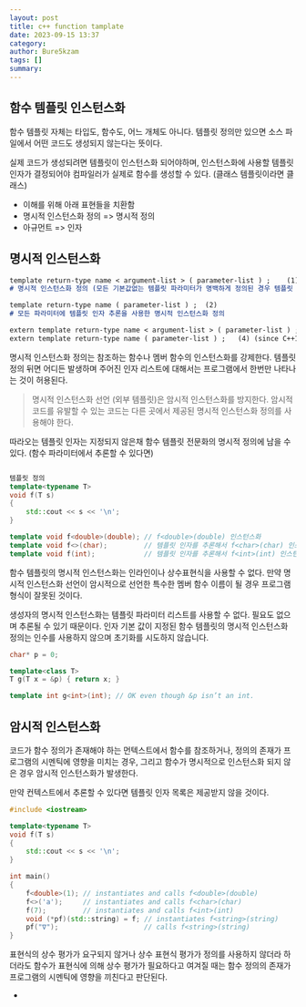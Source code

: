 ```yaml
---
layout: post
title: c++ function tamplate
date: 2023-09-15 13:37
category:
author: Bure5kzam
tags: []
summary:
---
```


## 함수 템플릿 인스턴스화

함수 템플릿 자체는 타입도, 함수도, 어느 개체도 아니다.
템플릿 정의만 있으면 소스 파일에서 어떤 코드도 생성되지 않는다는 뜻이다.

실제 코드가 생성되려면 템플릿이 인스턴스화 되어야하며,
인스턴스화에 사용할 템플릿 인자가 결정되어야 컴파일러가 실제로 함수를 생성할 수 있다. (클래스 템플릿이라면 클래스)

* 이해를 위해 아래 표현들을 치환함
* 명시적 인스턴스화 정의 => 명시적 정의
* 아규먼트 => 인자


## 명시적 인스턴스화

```md
template return-type name < argument-list > ( parameter-list ) ;	(1)
# 명시적 인스턴스화 정의 (모든 기본값없는 템플릿 파라미터가 명백하게 정의된 경우 템플릿 인수 추론 없음)

template return-type name ( parameter-list ) ;	(2)
# 모든 파라미터에 템플릿 인자 추론을 사용한 명시적 인스턴스화 정의

extern template return-type name < argument-list > ( parameter-list ) ;	(3)	(since C++11)
extern template return-type name ( parameter-list ) ;	(4)	(since C++11)
```

명시적 인스턴스화 정의는 참조하는 함수나 멤버 함수의 인스턴스화를 강제한다. 템플릿 정의 뒤면 어디든 발생하며 주어진 인자 리스트에 대해서는 프로그램에서 한번만 나타나는 것이 허용된다.

> 명시적 인스턴스화 선언 (외부 템플릿)은 암시적 인스턴스화를 방지한다.
> 암시적 코드를 유발할 수 있는 코드는 다른 곳에서 제공된 명시적 인스턴스화 정의를 사용해야 한다.

따라오는 템플릿 인자는 지정되지 않은채 함수 템플릿 전문화의 명시적 정의에 남을 수 있다. (함수 파라미터에서 추론할 수 있다면)

```c++

템플릿 정의
template<typename T>
void f(T s)
{
    std::cout << s << '\n';
}

template void f<double>(double); // f<double>(double) 인스턴스화
template void f<>(char);         // 템플릿 인자를 추론해서 f<char>(char) 인스턴스화
template void f(int);            // 템플릿 인자를 추론해서 f<int>(int) 인스턴스화
```

함수 템플릿의 명시적 인스턴스화는 인라인이나 상수표현식을 사용할 수 없다.
만약 명시적 인스턴스화 선언이 암시적으로 선언한 특수한 멤버 함수 이름이 될 경우 프로그램 형식이 잘못된 것이다.

생성자의 명시적 인스턴스화는 템플릿 파라미터 리스트를 사용할 수 없다. 필요도 없으며 추론될 수 있기 때문이다.
인자 기본 값이 지정된 함수 템플릿의 명시적 인스턴스화 정의는 인수를 사용하지 않으며 초기화를 시도하지 않습니다.

```c++
char* p = 0;

template<class T>
T g(T x = &p) { return x; }

template int g<int>(int); // OK even though &p isn’t an int.
```

## 암시적 인스턴스화

코드가 함수 정의가 존재해야 하는 먼텍스트에서 함수를 참조하거나, 정의의 존재가 프로그램의 시멘틱에 영향을 미치는 경우, 그리고 함수가 명시적으로 인스턴스화 되지 않은 경우 암시적 인스턴스화가 발생한다.

만약 컨텍스트에서 추론할 수 있다면 템플릿 인자 목록은 제공받지 않을 것이다.

```c++
#include <iostream>

template<typename T>
void f(T s)
{
    std::cout << s << '\n';
}

int main()
{
    f<double>(1); // instantiates and calls f<double>(double)
    f<>('a');     // instantiates and calls f<char>(char)
    f(7);         // instantiates and calls f<int>(int)
    void (*pf)(std::string) = f; // instantiates f<string>(string)
    pf("∇");                     // calls f<string>(string)
}
```

표현식의 상수 평가가 요구되지 않거나 상수 표현식 평가가 정의를 사용하지 않더라 하더라도 함수가 표현식에 의해 상수 평가가 필요하다고 여겨질 때는 함수 정의의 존재가 프로그램의 시멘틱에 영향을 끼친다고 판단된다.

+
